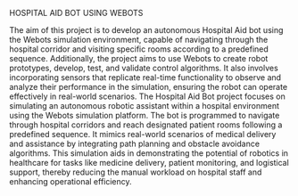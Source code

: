 HOSPITAL AID BOT USING WEBOTS

The aim of this project is to develop an autonomous Hospital Aid bot using the Webots simulation environment, capable of navigating through the hospital corridor and visiting specific rooms according to a predefined sequence. Additionally, the project aims to use Webots to create robot prototypes, develop, test, and validate control algorithms. It also involves incorporating sensors that 
replicate real-time functionality to observe and analyze their performance in the simulation, ensuring 
the robot can operate effectively in real-world scenarios. 
The Hospital Aid Bot project focuses on simulating an autonomous robotic assistant within a hospital environment using the Webots simulation platform. The bot is programmed to navigate through hospital corridors and reach designated patient rooms following a predefined sequence. It mimics real-world scenarios of medical delivery and assistance by integrating path planning and obstacle avoidance algorithms. This simulation aids in demonstrating the potential of robotics in healthcare for tasks like medicine delivery, patient monitoring, and logistical support, thereby reducing the manual workload on hospital staff and enhancing operational efficiency.
